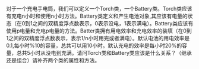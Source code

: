 对于一个充电手电筒，我们可以定义一个Torch类，一个Battery类。Torch类应该有充电n小时和使用n小时方法。Battery类定义和产生电池对象,其应该有电量的状态（在0到1之间的双精度浮点数表示，0表示没电，1表示满电）。Battery类应该有使用p电量和充电p电量的方法。Batter类拥有用电效率和充电效率的装填（在0到1之间的双精度浮点数表示，表示1/n小时用完或者满电）。默认电池的用电效率是0.1,每小时%10的容量，总共可以用10小时。默认充电的效率是每小时20%的容量，总共5小时从没电到充满。请问Torch类和Battery类应该是什么关系？（继承还是组合）请补齐两个类的属性和方法。